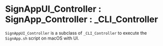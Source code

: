 # SignAppUI_Controller : SignApp_Controller : _CLI_Controller

`SignAppUI_Controller` is a subclass of `_CLI_Controller` to execute the `SignApp.sh` script on macOS with UI. 
